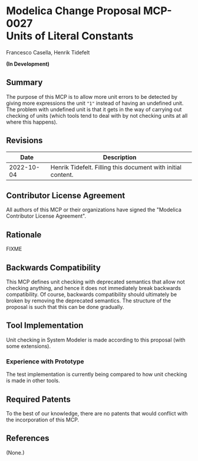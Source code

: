 # Modelica Change Proposal MCP-0027<br/>Units of Literal Constants
Francesco Casella, Henrik Tidefelt

**(In Development)**

## Summary
The purpose of this MCP is to allow more unit errors to be detected by giving more expressions the unit `"1"` instead of having an undefined unit.
The problem with undefined unit is that it gets in the way of carrying out checking of units (which tools tend to deal with by not checking units at all where this happens).

## Revisions
| Date | Description |
| --- | --- |
| 2022-10-04 | Henrik Tidefelt. Filling this document with initial content. |

## Contributor License Agreement
All authors of this MCP or their organizations have signed the "Modelica Contributor License Agreement".

## Rationale
FIXME

## Backwards Compatibility
This MCP defines unit checking with deprecated semantics that allow not checking anything, and hence it does not immediately break backwards compatibility.
Of course, backwards compatibility should ultimately be broken by removing the deprecated semantics.
The structure of the proposal is such that this can be done gradually.

## Tool Implementation
Unit checking in System Modeler is made according to this proposal (with some extensions).

### Experience with Prototype
The test implementation is currently being compared to how unit checking is made in other tools.

## Required Patents
To the best of our knowledge, there are no patents that would conflict with the incorporation of this MCP.

## References
(None.)
